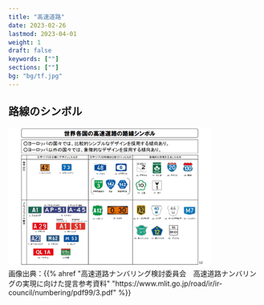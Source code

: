 ```yaml
---
title: "高速道路"
date: 2023-02-26
lastmod: 2023-04-01
weight: 1
draft: false
keywords: [""]
sections: [""]
bg: "bg/tf.jpg"
---
```


## 路線のシンボル

<div class="googlemap-if">
<img src="2023-04-14-22-27-37.png" width="80%" class="no-click" />
<div class="description-wide">
画像出典：{{% ahref "高速道路ナンバリング検討委員会　高速道路ナンバリングの実現に向けた提言参考資料" "https://www.mlit.go.jp/road/ir/ir-council/numbering/pdf99/3.pdf" %}}
</div>
</div>
